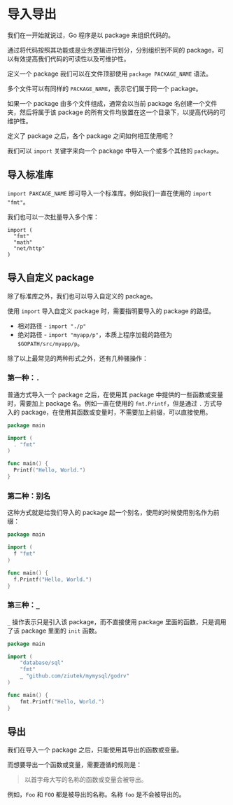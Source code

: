 # 导入导出

我们在一开始就说过，Go 程序是以 package 来组织代码的。

通过将代码按照其功能或是业务逻辑进行划分，分别组织到不同的 package，可以有效提高我们代码的可读性以及可维护性。

定义一个 package 我们可以在文件顶部使用 `package PACKAGE_NAME` 语法。

多个文件可以有同样的 `PACKAGE_NAME`，表示它们属于同一个 package。

如果一个 package 由多个文件组成，通常会以当前 package 名创建一个文件夹，然后将属于该 package 的所有文件均放置在这一个目录下，以提高代码的可维护性。

定义了 package 之后，各个 package 之间如何相互使用呢？

我们可以 `import` 关键字来向一个 package 中导入一个或多个其他的 `package`。

## 导入标准库

`import PAKCAGE_NAME` 即可导入一个标准库。例如我们一直在使用的 `import "fmt"`。

我们也可以一次批量导入多个库：

```
import (
  "fmt"
  "math"
  "net/http"
)
```

## 导入自定义 package

除了标准库之外，我们也可以导入自定义的 package。

使用 `import` 导入自定义 package 时，需要指明要导入的 package 的路径。

- 相对路径 - `import "./p"`
- 绝对路径 - `import "myapp/p"`，本质上程序加载的路径为 `$GOPATH/src/myapp/p`。

除了以上最常见的两种形式之外，还有几种骚操作：

### 第一种：`.`

普通方式导入一个 package 之后，在使用其 package 中提供的一些函数或变量时，需要加上 package 名。例如一直在使用的 `fmt.Printf`，但是通过 `.` 方式导入的 package，在使用其函数或变量时，不需要加上前缀，可以直接使用。

```go
package main

import (
  . "fmt"
)

func main() {
  Printf("Hello, World.")
}
```
### 第二种：别名

这种方式就是给我们导入的 package 起一个别名，使用的时候使用别名作为前缀：

```go
package main

import (
  f "fmt"
)

func main() {
  f.Printf("Hello, World.")
}
```

### 第三种：`_`

`_` 操作表示只是引入该 package，而不直接使用 package 里面的函数，只是调用了该 package 里面的 `init` 函数。

```go
package main

import (
	"database/sql"
	"fmt"
	_ "github.com/ziutek/mymysql/godrv"
)

func main() {
	fmt.Printf("Hello, World.")
}
```

## 导出

我们在导入一个 package 之后，只能使用其导出的函数或变量。

而想要导出一个函数或变量，需要遵循的规则是：

> 以首字母大写的名称的函数或变量会被导出。

例如，`Foo` 和 `FOO` 都是被导出的名称。名称 `foo` 是不会被导出的。
